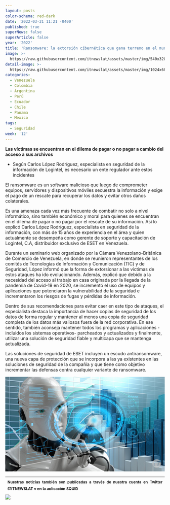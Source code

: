 ```yaml
---
layout: posts
color-schema: red-dark
date: '2022-03-21 11:21 -0400'
published: true
superNews: false
superArticle: false
year: '2022'
title: 'Ransomware: la extorsión cibernética que gana terreno en el mundo digital'
image: >-
  https://raw.githubusercontent.com/itnewslat/assets/master/img/540x320/RamsomWare-Eset-p.jpg
detail-image: >-
  https://raw.githubusercontent.com/itnewslat/assets/master/img/1024x680/RamsomWare-Eset-g.jpg
categories:
  - Venezuela
  - Colombia
  - Argentina
  - Perú
  - Ecuador
  - Chile
  - Panama
  - Mexico
tags:
  - Seguridad
week: '12'
---
```

**Las víctimas se encuentran en el dilema de pagar o no pagar a cambio del acceso a sus archivos**

- Según Carlos López Rodríguez, especialista en seguridad de la información de Logintel, es necesario un ente regulador ante estos incidentes

El ransomware es un software malicioso que luego de comprometer equipos, servidores y dispositivos móviles secuestra la información y exige el pago de un rescate para recuperar los datos y evitar otros daños colaterales. 

Es una amenaza cada vez más frecuente de combatir no solo a nivel informático, sino también económico y moral para quienes se encuentran en el dilema de pagar o no pagar por el rescate de su información. Así lo explicó Carlos López Rodríguez, especialista en seguridad de la información, con más de 15 años de experiencia en el área y quien actualmente se desempeña como gerente de soporte y capacitación de Logintel, C.A, distribuidor exclusivo de ESET en Venezuela.

Durante un seminario web organizado por la Cámara Venezolano-Británica de Comercio  de Venezuela, en donde se reunieron representantes de los comités de Tecnologías de Información y Comunicación (TIC) y de Seguridad, López informó que la forma de extorsionar a las víctimas de estos ataques ha ido evolucionando. Además, explicó que debido a la necesidad del acceso al trabajo en casa originada por la llegada de la pandemia de Covid-19 en 2020, se incrementó el uso de equipos y aplicaciones que potenciaron la vulnerabilidad de la seguridad e incrementaron los riesgos de fugas y pérdidas de información. 

Dentro de sus recomendaciones para evitar caer en este tipo de ataques, el especialista destaca la importancia de hacer copias de seguridad de los datos de forma regular y mantener al menos una copia de seguridad completa de los datos más valiosos fuera de la red corporativa. En ese sentido, también aconseja mantener todos los programas y aplicaciones -incluidos los sistemas operativos- parcheados y actualizados y finalmente, utilizar una solución de seguridad fiable y multicapa que se mantenga actualizada.

Las soluciones de seguridad de ESET incluyen un escudo antiransomware, una nueva capa de protección que se incorpora a las ya existentes en las soluciones de seguridad de la compañía y que tiene como objetivo incrementar las defensas contra cualquier variante de ransomware.

![](https://raw.githubusercontent.com/itnewslat/assets/master/img/540x320/RamsomWare-Eset-p.jpg)

<table style="height: 42px;" width="569">
<tbody>
<tr>
<td style="text-align: justify;"><sub><strong>Nuestras noticias también son publicadas a través de nuestra cuenta en Twitter <a href="https://twitter.com/itnewslat?lang=es">@ITNEWSLAT</a> y en la aplicación <a href="https://squidapp.co/en/">SQUID</a></strong></sub></td>
</tr>
</tbody>
</table>

<img src="https://tracker.metricool.com/c3po.jpg?hash=56f88a41e39ab42c063cc51676587a04"/>
